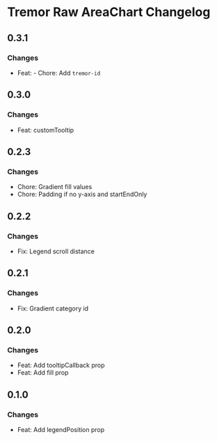 # Tremor Raw AreaChart Changelog

## 0.3.1

### Changes

- Feat: - Chore: Add `tremor-id`

## 0.3.0

### Changes

- Feat: customTooltip

## 0.2.3

### Changes

- Chore: Gradient fill values
- Chore: Padding if no y-axis and startEndOnly

## 0.2.2

### Changes

- Fix: Legend scroll distance

## 0.2.1

### Changes

- Fix: Gradient category id

## 0.2.0

### Changes

- Feat: Add tooltipCallback prop
- Feat: Add fill prop

## 0.1.0

### Changes

- Feat: Add legendPosition prop
